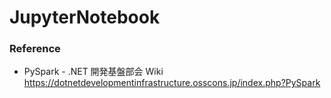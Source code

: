 # JupyterNotebook

### Reference
- PySpark - .NET 開発基盤部会 Wiki  
https://dotnetdevelopmentinfrastructure.osscons.jp/index.php?PySpark
